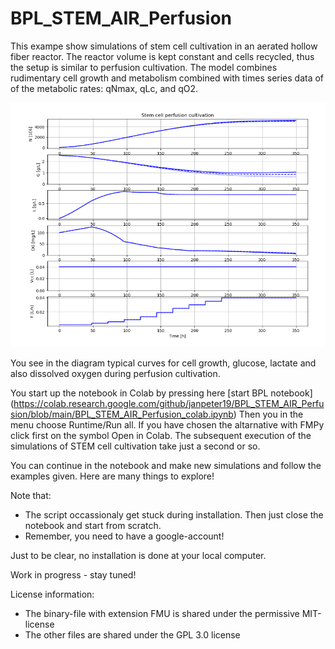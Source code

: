 # BPL_STEM_AIR_Perfusion


This exampe show simulations of stem cell cultivation in an aerated hollow fiber reactor. The reactor volume is kept constant and cells recycled, thus the setup is similar to perfusion cultivation. The model combines rudimentary cell growth and metabolism combined with times series data of of the metabolic rates: qNmax, qLc, and qO2.

![](Fig1_BPL_STEM_AIR_Perfusion.png)

You see in the diagram typical curves for cell growth, glucose, lactate and also dissolved oxygen during perfusion cultivation.

You start up the notebook in Colab by pressing here
[start BPL notebook]
(https://colab.research.google.com/github/janpeter19/BPL_STEM_AIR_Perfusion/blob/main/BPL_STEM_AIR_Perfusion_colab.ipynb)
Then you in the menu choose Runtime/Run all. If you have chosen the altarnative with FMPy click first on the symbol Open in Colab. The subsequent execution of the simulations of STEM cell cultivation take just a second or so. 

You can continue in the notebook and make new simulations and follow the examples given. Here are many things to explore!

Note that:
* The script occassionaly get stuck during installation. Then just close the notebook and start from scratch.
* Remember, you need to have a google-account!

Just to be clear, no installation is done at your local computer.

Work in progress - stay tuned!

License information:
* The binary-file with extension FMU is shared under the permissive MIT-license
* The other files are shared under the GPL 3.0 license
